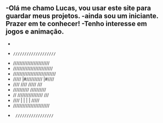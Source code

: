 -Olá me chamo Lucas, vou usar este site para guardar meus projetos. 
-ainda sou um iniciante. Prazer em te conhecer!
-Tenho interesse em jogos e animação.
-
-
-     ///////////////////
-   ///////////////////////
-  /////////////////////////
- ///////////////////////////
- /////  |#//////////  |#////
-  ////    //// /////    ///
-   //////////   //////////
-  //  ////////////////  ///
-  ////  |   |  |   |  /////
-   ///////////////////////
-      /////////////////
